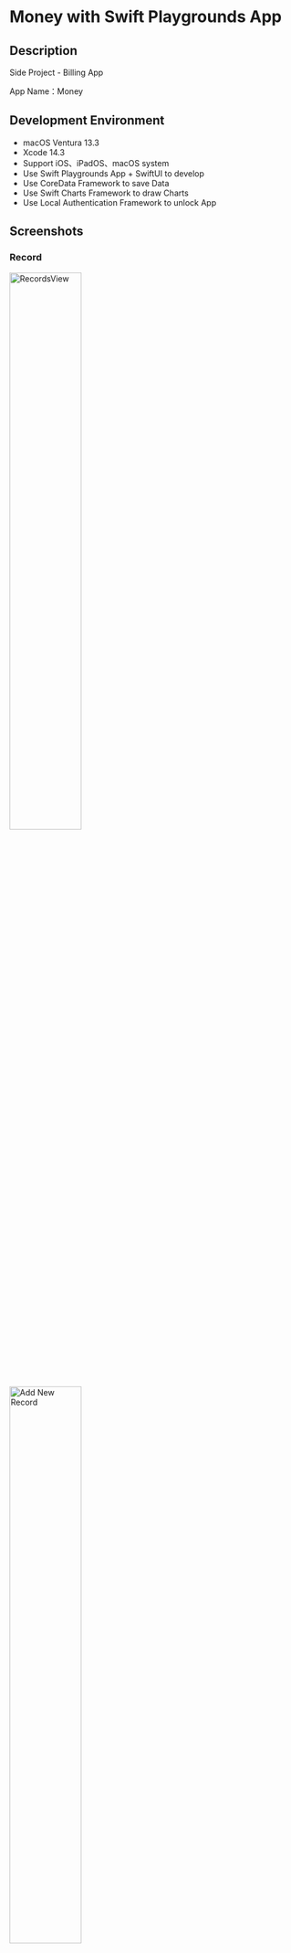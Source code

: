 # Money with Swift Playgrounds App

## Description

Side Project - Billing App

App Name：Money

## Development Environment

- macOS Ventura 13.3
- Xcode 14.3
- Support iOS、iPadOS、macOS system
- Use Swift Playgrounds App + SwiftUI to develop
- Use CoreData Framework to save Data
- Use Swift Charts Framework to draw Charts
- Use Local Authentication Framework to unlock App

## Screenshots

### Record

<img src="./Screenshots/RecordsView.png" alt="RecordsView" width="50%" height="50%" title="RecordsView">
<img src="./Screenshots/Add New Record.png" alt="Add New Record" width="50%" height="50%" title="Add New Record">
<img src="./Screenshots/Detail Record.png" alt="Detail Record" width="50%" height="50%" title="Detail Record">
<img src="./Screenshots/Edit Record.png" alt="Edit Record" width="50%" height="50%" title="Edit Record">

### Charts

<img src="./Screenshots/Income ChartsView.png" alt="Income ChartsView" width="50%" height="50%" title="Income ChartsView">
<img src="./Screenshots/Expenditure ChartsView.png" alt="Expenditure ChartsView" width="50%" height="50%" title="Expenditure ChartsView">

### Settings

<img src="./Screenshots/SettingsView LightMode.png" alt="SettingsView LightMode" width="50%" height="50%" title="SettingsView LightMode">
<img src="./Screenshots/SettingsView DarkMode.png" alt="SettingsView DarkMode" width="50%" height="50%" title="SettingsView DarkMode">
<img src="./Screenshots/SettingsView ColorPicker.png" alt="SettingsView ColorPicker" width="50%" height="50%" title="SettingsView ColorPicker">
<img src="./Screenshots/SettingsView Reset.png" alt="SettingsView Reset" width="50%" height="50%" title="SettingsView Reset">
